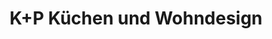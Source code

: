 ---
title: "K+P Küchen und Wohndesign"
url: /villach/k-p-kuechen-und-wohndesign/
shop: Raumausstattung
---